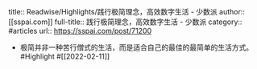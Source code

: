 title:: Readwise/Highlights/践行极简理念，高效数字生活 - 少数派
author:: [[sspai.com]]
full-title:: 践行极简理念，高效数字生活 - 少数派
category:: #articles
url:: https://sspai.com/post/71200
- 极简并非一种苦行僧式的生活，而是适合自己的最佳的最简单的生活方式。 #Highlight #[[2022-02-11]]
